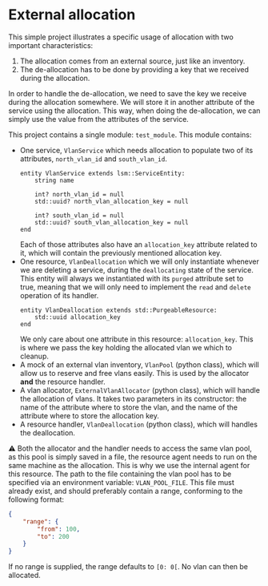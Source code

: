 # External allocation

This simple project illustrates a specific usage of allocation with two important characteristics:
 1. The allocation comes from an external source, just like an inventory.
 2. The de-allocation has to be done by providing a key that we received during the allocation.

In order to handle the de-allocation, we need to save the key we receive during the allocation somewhere.  We will store it in another attribute of the service using the allocation.  This way, when doing the de-allocation, we can simply use the value from the attributes of the service.

This project contains a single module: `test_module`.  This module contains:
  - One service, `VlanService` which needs allocation to populate two of its attributes, `north_vlan_id` and `south_vlan_id`.
    ```
    entity VlanService extends lsm::ServiceEntity:
        string name

        int? north_vlan_id = null
        std::uuid? north_vlan_allocation_key = null

        int? south_vlan_id = null
        std::uuid? south_vlan_allocation_key = null
    end
    ```
    Each of those attributes also have an `allocation_key` attribute related to it, which will contain the previously mentioned allocation key.
  - One resource, `VlanDeallocation` which we will only instantiate whenever we are deleting a service, during the `deallocating` state of the service.  This entity will always we instantiated with its `purged` attribute set to true, meaning that we will only need to implement the `read` and `delete` operation of its handler.
    ```
    entity VlanDeallocation extends std::PurgeableResource:
        std::uuid allocation_key
    end
    ```
    We only care about one attribute in this resource: `allocation_key`.  This is where we pass the key holding the allocated vlan we which to cleanup.
  - A mock of an external vlan inventory, `VlanPool` (python class), which will allow us to reserve and free vlans easily.  This is used by the allocator **and** the resource handler.
  - A vlan allocator, `ExternalVlanAllocator` (python class), which will handle the allocation of vlans.  It takes two parameters in its constructor: the name of the attribute where to store the vlan, and the name of the attribute where to store the allocation key.
  - A resource handler, `VlanDeallocation` (python class), which will handles the deallocation.

:warning: Both the allocator and the handler needs to access the same vlan pool, as this pool is simply saved in a file, the resource agent needs to run on the same machine as the allocation.  This is why we use the internal agent for this resource.  The path to the file containing the vlan pool has to be specified via an environment variable: `VLAN_POOL_FILE`.  This file must already exist, and should preferably contain a range, conforming to the following format:
```json
{
    "range": {
        "from": 100,
        "to": 200
    }
}
```
If no range is supplied, the range defaults to `[0: 0[`.  No vlan can then be allocated.
